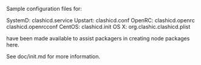 Sample configuration files for:

SystemD: clashicd.service
Upstart: clashicd.conf
OpenRC:  clashicd.openrc
         clashicd.openrcconf
CentOS:  clashicd.init
OS X:    org.clashic.clashicd.plist

have been made available to assist packagers in creating node packages here.

See doc/init.md for more information.
